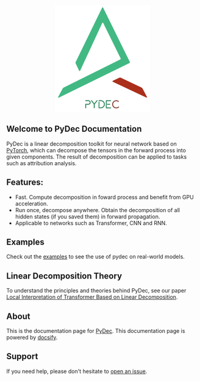 <p align="center">
  <img src="_images/PyDec_Logo1.png" width="250">
</p>

## Welcome to PyDec Documentation

PyDec is a linear decomposition toolkit for neural network based on [PyTorch](https://pytorch.org/), which can decompose the tensors in the forward process into given components. The result of decomposition can be applied to tasks such as attribution analysis.

## Features:
* Fast. Compute decomposition in foward process and benefit from GPU acceleration.
* Run once, decompose anywhere. Obtain the decomposition of all hidden states (if you saved them) in forward propagation.
* Applicable to networks such as Transformer, CNN and RNN.

## Examples

Check out the [examples](https://github.com/DoubleVII/pydec/tree/master/examples) to see the use of pydec on real-world models.

## Linear Decomposition Theory
To understand the principles and theories behind PyDec, see our paper [Local Interpretation of Transformer Based on Linear Decomposition](https://aclanthology.org/2023.acl-long.572/).

## About

This is the documentation page for [PyDec](https://github.com/DoubleVII/pydec). This documentation page is powered by [docsify](https://github.com/docsifyjs/docsify).

## Support

If you need help, please don't hesitate to [open an issue](https://github.com/DoubleVII/pydec/issues/new).
